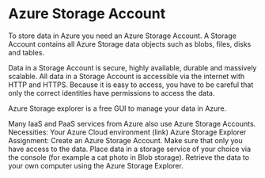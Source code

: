 # Azure Storage Account

To store data in Azure you need an Azure Storage Account. A Storage Account contains all Azure Storage data objects such as blobs, files, disks and tables.

Data in a Storage Account is secure, highly available, durable and massively scalable. All data in a Storage Account is accessible via the internet with HTTP and HTTPS. Because it is easy to access, you have to be careful that only the correct identities have permissions to access the data.

Azure Storage explorer is a free GUI to manage your data in Azure.

Many IaaS and PaaS services from Azure also use Azure Storage Accounts.
Necessities:
Your Azure Cloud environment (link)
Azure Storage Explorer
Assignment:
Create an Azure Storage Account. Make sure that only you have access to the data.
Place data in a storage service of your choice via the console (for example a cat photo in Blob storage).
Retrieve the data to your own computer using the Azure Storage Explorer.